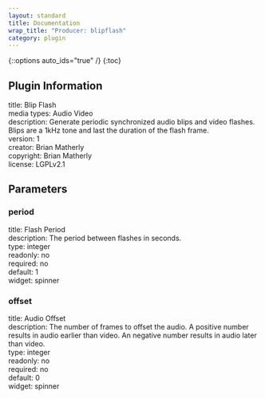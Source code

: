 ```yaml
---
layout: standard
title: Documentation
wrap_title: "Producer: blipflash"
category: plugin
---
```

{::options auto_ids="true" /}
{:toc}

## Plugin Information

title: Blip Flash  
media types:
Audio  Video  
description: Generate periodic synchronized audio blips and video flashes. Blips are a 1kHz tone and last the duration of the flash frame.  
version: 1  
creator: Brian Matherly  
copyright: Brian Matherly  
license: LGPLv2.1  

## Parameters

### period

title: Flash Period    
description:
The period between flashes in seconds.  
type: integer  
readonly: no  
required: no  
default: 1  
widget: spinner  

### offset

title: Audio Offset    
description:
The number of frames to offset the audio. A positive number results in audio earlier than video. An negative number results in audio later than video.  
type: integer  
readonly: no  
required: no  
default: 0  
widget: spinner  

